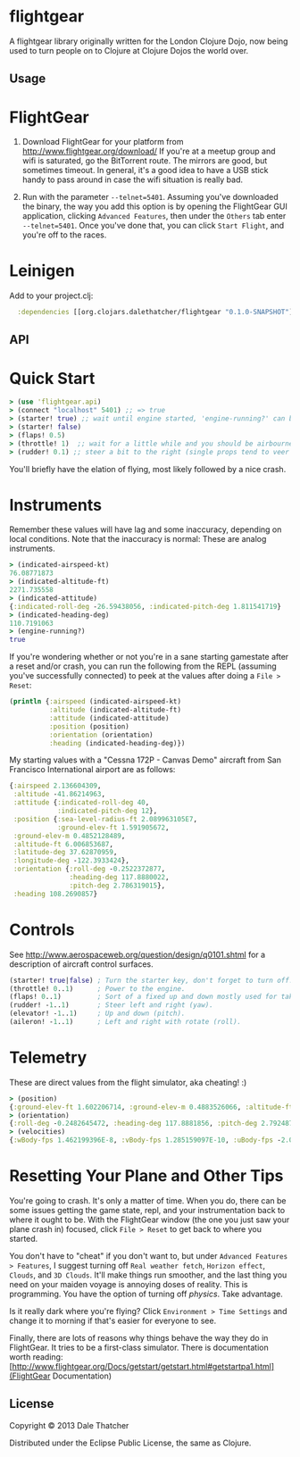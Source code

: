 # flightgear

A flightgear library originally written for the London Clojure Dojo,
now being used to turn people on to Clojure at Clojure Dojos the world
over.

## Usage

# FlightGear

1) Download FlightGear for your platform from
http://www.flightgear.org/download/ If you're at a meetup group and
wifi is saturated, go the BitTorrent route. The mirrors are good, but
sometimes timeout. In general, it's a good idea to have a USB stick
handy to pass around in case the wifi situation is really bad.

2) Run with the parameter `--telnet=5401`. Assuming you've downloaded
the binary, the way you add this option is by opening the FlightGear
GUI application, clicking `Advanced Features`, then under the `Others`
tab enter `--telnet=5401`. Once you've done that, you can click `Start
Flight`, and you're off to the races.

# Leinigen

Add to your project.clj:

```clojure
  :dependencies [[org.clojars.dalethatcher/flightgear "0.1.0-SNAPSHOT"]]
```

## API

# Quick Start

```clojure
> (use 'flightgear.api)
> (connect "localhost" 5401) ;; => true
> (starter! true) ;; wait until engine started, 'engine-running?' can be used to query
> (starter! false)
> (flaps! 0.5)
> (throttle! 1)  ;; wait for a little while and you should be airbourne
> (rudder! 0.1) ;; steer a bit to the right (single props tend to veer to one side)
```

You'll briefly have the elation of flying, most likely followed by a
nice crash.

# Instruments

Remember these values will have lag and some inaccuracy, depending on
local conditions. Note that the inaccuracy is normal: These are analog
instruments.

```clojure
> (indicated-airspeed-kt)
76.08771873
> (indicated-altitude-ft)
2271.735558
> (indicated-attitude)
{:indicated-roll-deg -26.59438056, :indicated-pitch-deg 1.811541719}
> (indicated-heading-deg)
110.7191063
> (engine-running?)
true
```

If you're wondering whether or not you're in a sane starting gamestate
after a reset and/or crash, you can run the following from the REPL
(assuming you've successfully connected) to peek at the values after
doing a `File > Reset`:

```clojure
(println {:airspeed (indicated-airspeed-kt)
          :altitude (indicated-altitude-ft)
          :attitude (indicated-attitude)
          :position (position)
          :orientation (orientation)
          :heading (indicated-heading-deg)})
```

My starting values with a "Cessna 172P - Canvas Demo" aircraft from
San Francisco International airport are as follows:

```clojure
{:airspeed 2.136604309,
 :altitude -41.86214963,
 :attitude {:indicated-roll-deg 40,
            :indicated-pitch-deg 12},
 :position {:sea-level-radius-ft 2.089963105E7,
            :ground-elev-ft 1.591905672,
 :ground-elev-m 0.4852128489,
 :altitude-ft 6.006853687,
 :latitude-deg 37.62870959,
 :longitude-deg -122.3933424},
 :orientation {:roll-deg -0.2522372877,
               :heading-deg 117.8880022,
               :pitch-deg 2.786319015},
 :heading 108.2690857}
```

# Controls

See http://www.aerospaceweb.org/question/design/q0101.shtml for a description of aircraft control surfaces.

```clojure
(starter! true|false) ; Turn the starter key, don't forget to turn off!
(throttle! 0..1)      ; Power to the engine.
(flaps! 0..1)         ; Sort of a fixed up and down mostly used for take off and landing.
(rudder! -1..1)       ; Steer left and right (yaw).
(elevator! -1..1)     ; Up and down (pitch).
(aileron! -1..1)      ; Left and right with rotate (roll).
```

# Telemetry

These are direct values from the flight simulator, aka cheating! :)

```clojure
> (position)
{:ground-elev-ft 1.602206714, :ground-elev-m 0.4883526066, :altitude-ft 6.017082775, :latitude-deg 37.62871089, :longitude-deg -122.3933408}
> (orientation)
{:roll-deg -0.2482645472, :heading-deg 117.8881856, :pitch-deg 2.792487719}
> (velocities)
{:wBody-fps 1.462199396E-8, :vBody-fps 1.285159097E-10, :uBody-fps -2.054781393E-9}
```
# Resetting Your Plane and Other Tips

You're going to crash. It's only a matter of time. When you do, there
can be some issues getting the game state, repl, and your
instrumentation back to where it ought to be. With the FlightGear
window (the one you just saw your plane crash in) focused, click `File > Reset`
to get back to where you started.

You don't have to "cheat" if you don't want to, but under `Advanced
Features > Features`, I suggest turning off `Real weather fetch`,
`Horizon effect`, `Clouds`, and `3D Clouds`. It'll make things run
smoother, and the last thing you need on your maiden voyage is
annoying doses of reality. This is programming. You have the option of
turning off *physics*. Take advantage.

Is it really dark where you're flying? Click `Environment > Time
Settings` and change it to morning if that's easier for everyone to
see.

Finally, there are lots of reasons why things behave the way they do
in FlightGear. It tries to be a first-class simulator. There is
documentation worth reading:
[http://www.flightgear.org/Docs/getstart/getstart.html#getstartpa1.html](FlightGear Documentation)

## License

Copyright © 2013 Dale Thatcher

Distributed under the Eclipse Public License, the same as Clojure.
